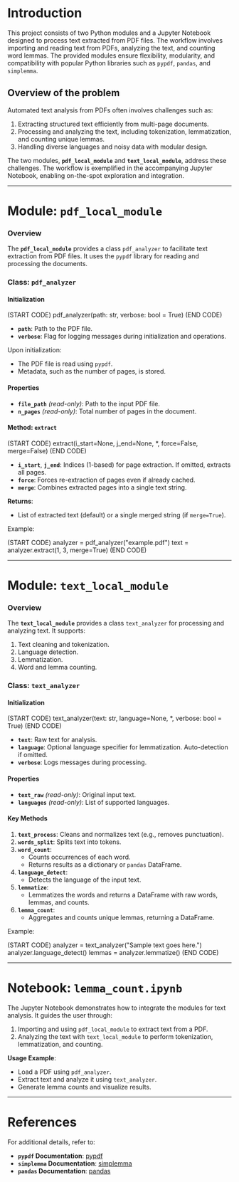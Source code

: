 # Introduction

This project consists of two Python modules and a Jupyter Notebook designed to process text extracted from PDF files. The workflow involves importing and reading text from PDFs, analyzing the text, and counting word lemmas. The provided modules ensure flexibility, modularity, and compatibility with popular Python libraries such as `pypdf`, `pandas`, and `simplemma`.

## Overview of the problem

Automated text analysis from PDFs often involves challenges such as:
1. Extracting structured text efficiently from multi-page documents.
2. Processing and analyzing the text, including tokenization, lemmatization, and counting unique lemmas.
3. Handling diverse languages and noisy data with modular design.

The two modules, **`pdf_local_module`** and **`text_local_module`**, address these challenges. The workflow is exemplified in the accompanying Jupyter Notebook, enabling on-the-spot exploration and integration.

---

# Module: `pdf_local_module`

### Overview

The **`pdf_local_module`** provides a class `pdf_analyzer` to facilitate text extraction from PDF files. It uses the `pypdf` library for reading and processing the documents.

### Class: `pdf_analyzer`

#### Initialization

(START CODE)
pdf_analyzer(path: str, verbose: bool = True)
(END CODE)

- **`path`**: Path to the PDF file.
- **`verbose`**: Flag for logging messages during initialization and operations.

Upon initialization:
- The PDF file is read using `pypdf`.
- Metadata, such as the number of pages, is stored.

#### Properties

- **`file_path`** *(read-only)*: Path to the input PDF file.
- **`n_pages`** *(read-only)*: Total number of pages in the document.

#### Method: `extract`

(START CODE)
extract(i_start=None, j_end=None, *, force=False, merge=False)
(END CODE)

- **`i_start`**, **`j_end`**: Indices (1-based) for page extraction. If omitted, extracts all pages.
- **`force`**: Forces re-extraction of pages even if already cached.
- **`merge`**: Combines extracted pages into a single text string.

**Returns**:
- List of extracted text (default) or a single merged string (if `merge=True`).

Example:

(START CODE)
analyzer = pdf_analyzer("example.pdf")
text = analyzer.extract(1, 3, merge=True)
(END CODE)

---

# Module: `text_local_module`

### Overview

The **`text_local_module`** provides a class `text_analyzer` for processing and analyzing text. It supports:
1. Text cleaning and tokenization.
2. Language detection.
3. Lemmatization.
4. Word and lemma counting.

### Class: `text_analyzer`

#### Initialization

(START CODE)
text_analyzer(text: str, language=None, *, verbose: bool = True)
(END CODE)

- **`text`**: Raw text for analysis.
- **`language`**: Optional language specifier for lemmatization. Auto-detection if omitted.
- **`verbose`**: Logs messages during processing.

#### Properties

- **`text_raw`** *(read-only)*: Original input text.
- **`languages`** *(read-only)*: List of supported languages.

#### Key Methods

1. **`text_process`**: Cleans and normalizes text (e.g., removes punctuation).
2. **`words_split`**: Splits text into tokens.
3. **`word_count`**:
   - Counts occurrences of each word.
   - Returns results as a dictionary or `pandas` DataFrame.
4. **`language_detect`**:
   - Detects the language of the input text.
5. **`lemmatize`**:
   - Lemmatizes the words and returns a DataFrame with raw words, lemmas, and counts.
6. **`lemma_count`**:
   - Aggregates and counts unique lemmas, returning a DataFrame.

Example:

(START CODE)
analyzer = text_analyzer("Sample text goes here.")
analyzer.language_detect()
lemmas = analyzer.lemmatize()
(END CODE)

---

# Notebook: `lemma_count.ipynb`

The Jupyter Notebook demonstrates how to integrate the modules for text analysis. It guides the user through:
1. Importing and using `pdf_local_module` to extract text from a PDF.
2. Analyzing the text with `text_local_module` to perform tokenization, lemmatization, and counting.

**Usage Example**:
- Load a PDF using `pdf_analyzer`.
- Extract text and analyze it using `text_analyzer`.
- Generate lemma counts and visualize results.

---

# References

For additional details, refer to:
- **`pypdf` Documentation**: [pypdf](https://pypi.org/project/pypdf/)
- **`simplemma` Documentation**: [simplemma](https://github.com/adbar/simplemma)
- **`pandas` Documentation**: [pandas](https://pandas.pydata.org/)


